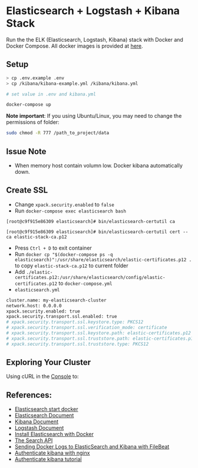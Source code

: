 # Elasticsearch + Logstash + Kibana Stack
Run the the ELK (Elasticsearch, Logstash, Kibana) stack with Docker and Docker Compose.
All docker images is provided at [here](https://www.docker.elastic.co/).


## Setup
```sh
> cp .env.example .env
> cp /kibana/kibana-example.yml /kibana/kibana.yml

# set value in .env and kibana.yml

docker-compose up
```

**Note important**: If you using Ubuntu/Linux, you may need to change the permissions of folder:

```sh
sudo chmod -R 777 /path_to_project/data
```

## Issue Note
- When memory host contain volumn low. Docker kibana automatically down.

## Create SSL
- Change `xpack.security.enabled` to `false`
- Run `docker-compose exec elasticsearch bash`
```
[root@c9f915e86309 elasticsearch]# bin/elasticsearch-certutil ca

[root@c9f915e86309 elasticsearch]# bin/elasticsearch-certutil cert --ca elastic-stack-ca.p12

```
- Press `Ctrl + D` to exit container
- Run `docker cp "$(docker-compose ps -q elasticsearch)":/usr/share/elasticsearch/elastic-certificates.p12 .` to copy `elastic-stack-ca.p12` to current folder
- Add `./elastic-certificates.p12:/usr/share/elasticsearch/config/elastic-certificates.p12` to `docker-compose.yml`
- `elasticsearch.yml`
```sh
cluster.name: my-elasticsearch-cluster
network.host: 0.0.0.0
xpack.security.enabled: true
xpack.security.transport.ssl.enabled: true
# xpack.security.transport.ssl.keystore.type: PKCS12
# xpack.security.transport.ssl.verification_mode: certificate
# xpack.security.transport.ssl.keystore.path: elastic-certificates.p12
# xpack.security.transport.ssl.truststore.path: elastic-certificates.p12
# xpack.security.transport.ssl.truststore.type: PKCS12
```

## Exploring Your Cluster
Using cURL in the [Console](http://localhost:5601/app/kibana#/dev_tools/console?_g=()) to:

## References:
- [Elasticsearch start docker](https://www.elastic.co/guide/en/elastic-stack-get-started/current/get-started-docker.html)
- [Elasticsearch Document](https://www.elastic.co/guide/en/elasticsearch/reference/current/index.html)
- [Kibana Document](https://www.elastic.co/guide/en/kibana/current/index.html)
- [Logstash Document](https://www.elastic.co/guide/en/logstash/current/index.html)
- [Install Elasticsearch with Docker](https://www.elastic.co/guide/en/elasticsearch/reference/current/docker.html)
- [The Search API](https://www.elastic.co/guide/en/elasticsearch/reference/current/_the_search_api.html)
- [Sending Docker Logs to ElasticSearch and Kibana with FileBeat](https://www.sarulabs.com/post/5/2019-08-12/sending-docker-logs-to-elasticsearch-and-kibana-with-filebeat.html)
- [Authenticate kibana with nginx](https://documentation.wazuh.com/3.7/installation-guide/optional-configurations/kibana_ssl.html)
- [Authenticate kibana tutorial](http://codingfundas.com/setting-up-elasticsearch-6-8-with-kibana-and-x-pack-security-enabled/index.html)
